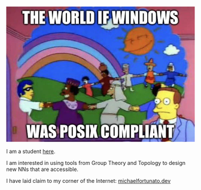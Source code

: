![On the important of POSIX compliance](./assets/posix-rules.png)

I am a student [here](https://cs.uchicago.edu/mpcs-pre-doctoral-program/).

I am interested in using tools from Group Theory and Topology
to design new NNs that are accessible.

I have laid claim to my corner of the Internet:
[michaelfortunato.dev](https://michaelfortunato.dev)

<!--
**michaelfortunato/michaelfortunato** is a ✨ _special_ ✨ repository because its `README.md` (this file) appears on your GitHub profile.

### Hi there 👋

Here are some ideas to get you started:

- 🔭 I’m currently working on ...
- 🌱 I’m currently learning ...
- 👯 I’m looking to collaborate on ...
- 🤔 I’m looking for help with ...
- 💬 Ask me about ...
- 📫 How to reach me: ...
- 😄 Pronouns: ...
- ⚡ Fun fact: ...
-->

